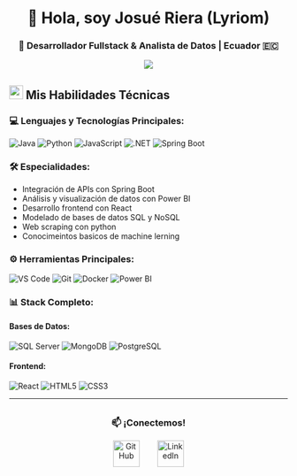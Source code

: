 <h1 align="center">👋 Hola, soy Josué Riera (Lyriom)</h1>
<h3 align="center">🚀 Desarrollador Fullstack & Analista de Datos | Ecuador 🇪🇨</h3>

<p align="center">
  <img src="https://user-images.githubusercontent.com/73097560/115834477-dbab4500-a447-11eb-908a-139a6edaec5c.gif">
</p>

## <img src="https://media2.giphy.com/media/QssGEmpkyEOhBCb7e1/giphy.gif" width="25"><b> Mis Habilidades Técnicas</b>

### 💻 Lenguajes y Tecnologías Principales:
<p align="left">
  <img src="https://img.shields.io/badge/Java-ED8B00?style=for-the-badge&logo=openjdk&logoColor=white" alt="Java">
  <img src="https://img.shields.io/badge/Python-3776AB?style=for-the-badge&logo=python&logoColor=white" alt="Python">
  <img src="https://img.shields.io/badge/JavaScript-F7DF1E?style=for-the-badge&logo=javascript&logoColor=black" alt="JavaScript">
  <img src="https://img.shields.io/badge/.NET-512BD4?style=for-the-badge&logo=dotnet&logoColor=white" alt=".NET">
  <img src="https://img.shields.io/badge/Spring_Boot-6DB33F?style=for-the-badge&logo=springboot&logoColor=white" alt="Spring Boot">
</p>

### 🛠️ Especialidades:
- Integración de APIs con Spring Boot
- Análisis y visualización de datos con Power BI
- Desarrollo frontend con React
- Modelado de bases de datos SQL y NoSQL
- Web scraping con python
- Conocimeintos basicos de machine lerning

### ⚙️ Herramientas Principales:
<p align="left">
  <img src="https://img.shields.io/badge/VS_Code-007ACC?style=for-the-badge&logo=visualstudiocode&logoColor=white" alt="VS Code">
  <img src="https://img.shields.io/badge/Git-F05032?style=for-the-badge&logo=git&logoColor=white" alt="Git">
  <img src="https://img.shields.io/badge/Docker-2496ED?style=for-the-badge&logo=docker&logoColor=white" alt="Docker">
  <img src="https://img.shields.io/badge/PowerBI-F2C811?style=for-the-badge&logo=Power%20BI&logoColor=black" alt="Power BI">
</p>

### 📊 Stack Completo:
#### Bases de Datos:
![SQL Server](https://img.shields.io/badge/Microsoft_SQL_Server-CC2927?style=for-the-badge&logo=microsoftsqlserver&logoColor=white)
![MongoDB](https://img.shields.io/badge/MongoDB-47A248?style=for-the-badge&logo=mongodb&logoColor=white)
![PostgreSQL](https://img.shields.io/badge/PostgreSQL-4169E1?style=for-the-badge&logo=postgresql&logoColor=white)

#### Frontend:
![React](https://img.shields.io/badge/React-20232A?style=for-the-badge&logo=react&logoColor=61DAFB)
![HTML5](https://img.shields.io/badge/HTML5-E34F26?style=for-the-badge&logo=html5&logoColor=white)
![CSS3](https://img.shields.io/badge/CSS3-1572B6?style=for-the-badge&logo=css3&logoColor=white)

---

<div align="center" style="margin: 2rem 0;">
  <h3>📫 ¡Conectemos!</h3>
  
  <div style="display: flex; justify-content: center; gap: 2rem; align-items: center;">
    <a href="https://github.com/Lyriom" target="_blank" style="text-decoration: none;">
      <img src="https://img.icons8.com/fluency/48/000000/github.png" width="48" height="48" alt="GitHub" title="Mi GitHub">
    </a>
    <a href="https://www.linkedin.com/in/josue-riera-407998238/" target="_blank" style="text-decoration: none;">
      <img src="https://img.icons8.com/color/48/000000/linkedin.png" width="48" height="48" alt="LinkedIn" title="Mi LinkedIn">
    </a>
  </div>
</div>
